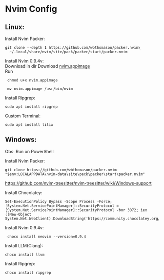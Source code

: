 # Nvim Config

## Linux:
Install Nvim Packer:
<pre><code>git clone --depth 1 https://github.com/wbthomason/packer.nvim\
  ~/.local/share/nvim/site/pack/packer/start/packer.nvim </code></pre> 

Install Nvim 0.9.4v:<br> 
Download in dir Download [nvim.appimage](https://github.com/neovim/neovim/releases/download/v0.9.4/nvim.appimage) <br>
Run 
<pre><code> chmod u+x nvim.appimage</code></pre>
<pre><code> mv nvim.appimage /usr/bin/nvim </code></pre>

Install Ripgrep:
<pre ><code>sudo apt install ripgrep </code></pre> 

Custom Terminal:
<pre ><code>sudo apt install tilix</code></pre> 

## Windows:
Obs: Run on PowerShell

Install Nvim Packer:
<pre ><code>git clone https://github.com/wbthomason/packer.nvim "$env:LOCALAPPDATA\nvim-data\site\pack\packer\start\packer.nvim"</code></pre> 
https://github.com/nvim-treesitter/nvim-treesitter/wiki/Windows-support 

Install Chocolatey:
<pre><code>Set-ExecutionPolicy Bypass -Scope Process -Force; [System.Net.ServicePointManager]::SecurityProtocol = [System.Net.ServicePointManager]::SecurityProtocol -bor 3072; iex ((New-Object System.Net.WebClient).DownloadString('https://community.chocolatey.org/install.ps1'))
</code></pre>

Install Nvim 0.9.4v:
<pre><code> choco install neovim --version=0.9.4</code></pre>

Install LLM(Clang):
<pre><code>choco install llvm</code></pre>

Install Ripgrep:
<pre ><code>choco install ripgrep</code></pre>
